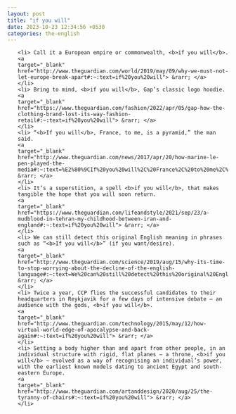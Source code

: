 ```yaml
---
layout: post
title: "if you will"
date: 2023-10-23 12:34:56 +0530
categories: the-english
---
```

<ol>

    <li> Call it a European empire or commonwealth, <b>if you will</b>.
    <a 
    target="_blank" 
    href="http://www.theguardian.com/world/2019/may/09/why-we-must-not-let-europe-break-apart#:~:text=if%20you%20will"> &rarr; </a>
    </li>
    <li> Bring to mind, <b>if you will</b>, Gap’s classic logo hoodie.
    <a 
    target="_blank" 
    href="https://www.theguardian.com/fashion/2022/apr/05/gap-how-the-clothing-brand-lost-its-way-fashion-retail#:~:text=if%20you%20will"> &rarr; </a>
    </li>
    <li> “<b>If you will</b>, France, to me, is a pyramid,” the man said.
    <a 
    target="_blank" 
    href="http://www.theguardian.com/news/2017/apr/20/how-marine-le-pen-played-the-media#:~:text=%E2%80%9CIf%20you%20will%2C%20France%2C%20to%20me%2C%20is%20a%20pyramid%2C%E2%80%9D%20the%20man%20said."> &rarr; </a>
    </li>
    <li> It’s a superstition, a spell <b>if you will</b>, that makes tangible the hope that you will soon return.
    <a 
    target="_blank" 
    href="https://www.theguardian.com/lifeandstyle/2021/sep/23/a-mudblood-in-tehran-my-childhood-between-iran-and-england#:~:text=if%20you%20will"> &rarr; </a>
    </li>
    <li> We can still detect this original English meaning in phrases such as “<b>If you will</b>” (if you want/desire).
    <a 
    target="_blank" 
    href="http://www.theguardian.com/science/2019/aug/15/why-its-time-to-stop-worrying-about-the-decline-of-the-english-language#:~:text=We%20can%20still%20detect%20this%20original%20English%20meaning%20in%20phrases%20such%20as%20%E2%80%9CIf%20you%20will%E2%80%9D%20(if%20you%20want%2Fdesire)."> &rarr; </a>
    </li>
    <li> Twice a year, CCP flies the successful candidates to their headquarters in Reykjavik for a few days of intensive debate – an audience with the gods, <b>if you will</b>.
    <a 
    target="_blank" 
    href="http://www.theguardian.com/technology/2015/may/12/how-virtual-world-edge-of-apocalypse-and-back-again#:~:text=if%20you%20will"> &rarr; </a>
    </li>
    <li> Setting a body higher than and apart from other people, in an individual structure with rigid, flat planes – a throne, <b>if you will</b> – evolved as a way of recognising an individual’s power, with the earliest known models dating to ancient Egypt and south-eastern Europe.
    <a 
    target="_blank" 
    href="http://www.theguardian.com/artanddesign/2020/aug/25/the-tyranny-of-chairs#:~:text=if%20you%20will"> &rarr; </a>
    </li>